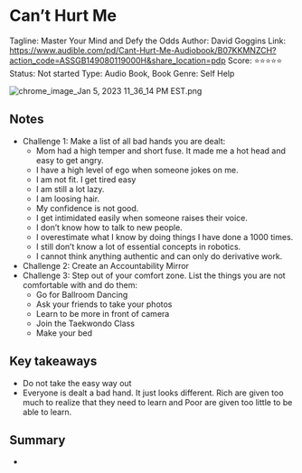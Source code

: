 # Can’t Hurt Me

Tagline: Master Your Mind and Defy the Odds
Author: David Goggins
Link: https://www.audible.com/pd/Cant-Hurt-Me-Audiobook/B07KKMNZCH?action_code=ASSGB149080119000H&share_location=pdp
Score: ⭐️⭐️⭐️⭐️⭐️
Status: Not started
Type: Audio Book, Book
Genre: Self Help

![chrome_image_Jan 5, 2023 11_36_14 PM EST.png](Can%E2%80%99t%20Hurt%20Me%2094225f5de7a34939930cee1f7b63f12a/chrome_image_Jan_5_2023_11_36_14_PM_EST.png)

## Notes

- Challenge 1: Make a list of all bad hands you are dealt:
    - Mom had a high temper and short fuse. It made me a hot head and easy to get angry.
    - I have a high level of ego when someone jokes on me.
    - I am not fit. I get tired easy
    - I am still a lot lazy.
    - I am loosing hair.
    - My confidence is not good.
    - I get intimidated easily when someone raises their voice.
    - I don’t know how to talk to new people.
    - I overestimate what I know by doing things I have done a 1000 times.
    - I still don’t know a lot of essential concepts in robotics.
    - I cannot think anything authentic and can only do derivative work.
- Challenge 2: Create an Accountability Mirror
- Challenge 3: Step out of your comfort zone. List the things you are not comfortable with and do them:
    - Go for Ballroom Dancing
    - Ask your friends to take your photos
    - Learn to be more in front of camera
    - Join the Taekwondo Class
    - Make your bed

## Key takeaways

- Do not take the easy way out
- Everyone is dealt a bad hand. It just looks different. Rich are given too much to realize that they need to learn and Poor are given too little to be able to learn.

## Summary

-